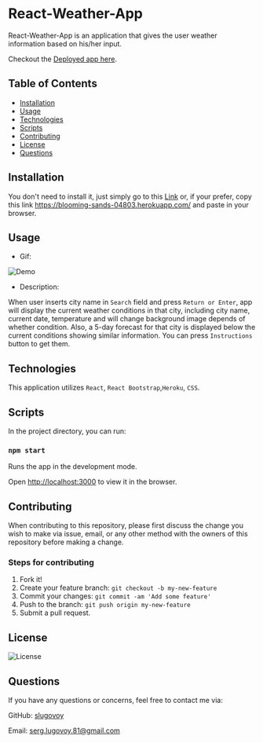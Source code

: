 # React-Weather-App


React-Weather-App is an application  that gives the  user weather information based on his/her input. 

Checkout the [Deployed app here](https://blooming-sands-04803.herokuapp.com/).

## Table of Contents
* [Installation](#installation)
* [Usage](#usage)
* [Technologies](#technologies)
* [Scripts](#Scripts)
* [Contributing](#contributing)
* [License](#license)
* [Questions](#questions)

## Installation

You don't need to install it, just simply go to this [Link](https://blooming-sands-04803.herokuapp.com/) or, if your prefer, copy this link https://blooming-sands-04803.herokuapp.com/ and paste in your browser.


## Usage

* Gif:

![Demo]()


* Description:

When user inserts city name in `Search` field and press `Return or Enter`, app will display the current weather conditions in that city, including city name, current date, temperature and will change background image depends of whether condition.
Also, a 5-day forecast for that city is displayed below the current conditions showing similar information.
You can press `Instructions` button to get them.

## Technologies

This application utilizes `React`, `React Bootstrap`,`Heroku`, `CSS`.

## Scripts

In the project directory, you can run:

### `npm start`

Runs the app in the development mode.

Open [http://localhost:3000](http://localhost:3000) to view it in the browser.


## Contributing

When contributing to this repository, please first discuss the change you wish to make via issue, email, or any other method with the owners of this repository before making a change.

### Steps for contributing
1. Fork it!
2. Create your feature branch: `git checkout -b my-new-feature`
3. Commit your changes: `git commit -am 'Add some feature'`
4. Push to the branch: `git push origin my-new-feature`
5. Submit a pull request.


## License


![License](https://img.shields.io/badge/License-MIT-blue)


## Questions

If you have any questions or concerns, feel free to contact me via:

GitHub: [slugovoy](https://github.com/slugovoy)

Email: serg.lugovoy.81@gmail.com